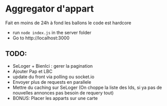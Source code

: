 # Aggregator d'appart

Fait en moins de 24h à fond les ballons le code est hardcore

* run `node index.js` in the server folder
* Go to http://localhost:3000

## TODO:

* SeLoger + BienIci : gerer la pagination
* Ajouter Pap et LBC
* update du front via polling ou socket.io
* Envoyer plus de requests en parallele
* Mettre du caching sur SeLoger (On choppe la liste des Ids, si ya pas de nouvelles annonces pas besoin de requery tout)
* BONUS: Placer les apparts sur une carte
